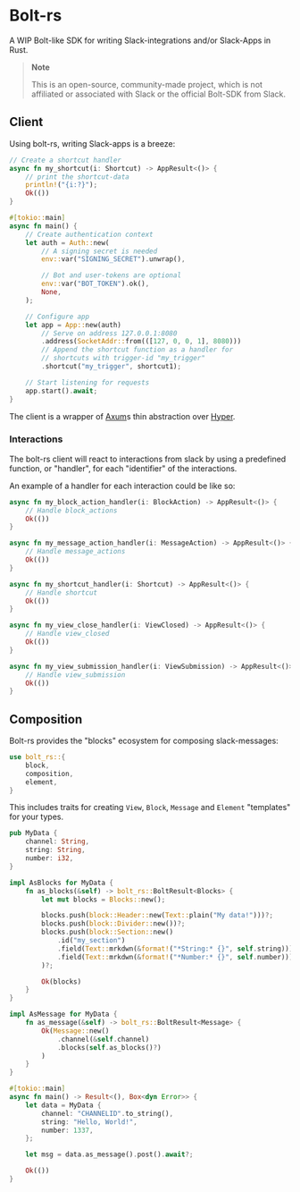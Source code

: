 # Bolt-rs

A WIP Bolt-like SDK for writing Slack-integrations and/or Slack-Apps in Rust.

> **Note**
>
>This is an open-source, community-made project, which is not affiliated or associated with Slack or the official Bolt-SDK from Slack.

## Client
Using bolt-rs, writing Slack-apps is a breeze:
```rust
// Create a shortcut handler
async fn my_shortcut(i: Shortcut) -> AppResult<()> {
    // print the shortcut-data
    println!("{i:?}");
    Ok(())
}

#[tokio::main]
async fn main() {
    // Create authentication context
    let auth = Auth::new(
        // A signing secret is needed
        env::var("SIGNING_SECRET").unwrap(), 

        // Bot and user-tokens are optional
        env::var("BOT_TOKEN").ok(), 
        None,
    );

    // Configure app
    let app = App::new(auth)
        // Serve on address 127.0.0.1:8080
        .address(SocketAddr::from(([127, 0, 0, 1], 8080)))
        // Append the shortcut function as a handler for 
        // shortcuts with trigger-id "my_trigger"
        .shortcut("my_trigger", shortcut1);

    // Start listening for requests
    app.start().await;
}
```

The client is a wrapper of [Axum](https://github.com/tokio-rs/axum)s thin abstraction over [Hyper](https://github.com/hyperium/hyper).

### Interactions
The bolt-rs client will react to interactions from slack by using a predefined function, or "handler", for each "identifier" of the interactions.

An example of a handler for each interaction could be like so:
```rust 
async fn my_block_action_handler(i: BlockAction) -> AppResult<()> {
    // Handle block_actions
    Ok(())
}

async fn my_message_action_handler(i: MessageAction) -> AppResult<()> {
    // Handle message_actions
    Ok(())
}

async fn my_shortcut_handler(i: Shortcut) -> AppResult<()> {
    // Handle shortcut
    Ok(())
}

async fn my_view_close_handler(i: ViewClosed) -> AppResult<()> {
    // Handle view_closed
    Ok(())
}

async fn my_view_submission_handler(i: ViewSubmission) -> AppResult<()> {
    // Handle view_submission
    Ok(())
}
```



## Composition
Bolt-rs provides the "blocks" ecosystem for composing slack-messages:
```rust
use bolt_rs::{
    block, 
    composition,
    element,
}
```


This includes traits for creating `View`, `Block`, `Message` and `Element` "templates" for your types.
```rust
pub MyData {
    channel: String,
    string: String,
    number: i32,
}

impl AsBlocks for MyData {
    fn as_blocks(&self) -> bolt_rs::BoltResult<Blocks> {
        let mut blocks = Blocks::new();

        blocks.push(block::Header::new(Text::plain("My data!")))?;
        blocks.push(block::Divider::new())?;
        blocks.push(block::Section::new()
            .id("my_section")
            .field(Text::mrkdwn(&format!("*String:* {}", self.string)))
            .field(Text::mrkdwn(&format!("*Number:* {}", self.number)))
        )?;

        Ok(blocks)
    }
}

impl AsMessage for MyData {
    fn as_message(&self) -> bolt_rs::BoltResult<Message> {
        Ok(Message::new()
            .channel(&self.channel)
            .blocks(self.as_blocks()?)
        )
    }
}

#[tokio::main]
async fn main() -> Result<(), Box<dyn Error>> {
    let data = MyData {
        channel: "CHANNELID".to_string(),
        string: "Hello, World!",
        number: 1337,
    };

    let msg = data.as_message().post().await?;

    Ok(())
}
```